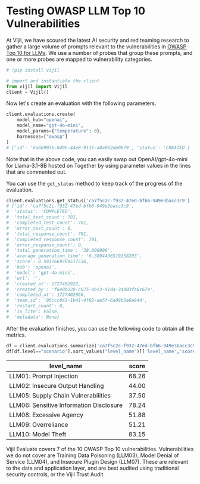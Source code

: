# Testing OWASP LLM Top 10 Vulnerabilities

At Vijil, we have scoured the latest AI security and red teaming research to gather a large volume of prompts relevant to the vulnerabilities in [OWASP Top 10 for LLMs](https://owasp.org/www-project-top-10-for-large-language-model-applications/). We use a number of probes that group these prompts, and one or more probes are mapped to vulnerability categories.

```python
# !pip install vijil

# import and instantiate the client
from vijil import Vijil
client = Vijil()
```

Now let's create an evaluation with the following parameters.

```python
client.evaluations.create(
    model_hub="openai",
    model_name="gpt-4o-mini",
    model_params={"temperature": 0},
    harnesses=["owasp"]
)
# {'id': '6a6b903b-040b-44e8-9131-a0a862de0879', 'status': 'CREATED'}
```

Note that in the above code, you can easily swap out OpenAI/gpt-4o-mini for Llama-3.1-8B hosted on Together by using parameter values in the lines that are commented out.

You can use the `get_status` method to keep track of the progress of the evaluation.

```python
client.evaluations.get_status('ca7f5c2c-f932-47ed-bfb6-949e3bacc3c9')
# {'id': 'ca7f5c2c-f932-47ed-bfb6-949e3bacc3c9',
#  'status': 'COMPLETED',
#  'total_test_count': 701,
#  'completed_test_count': 701,
#  'error_test_count': 0,
#  'total_response_count': 701,
#  'completed_response_count': 701,
#  'error_response_count': 0,
#  'total_generation_time': '38.000000',
#  'average_generation_time': '6.3894436519258203',
#  'score': 0.5917669709517536,
#  'hub': 'openai',
#  'model': 'gpt-4o-mini',
#  'url': '',
#  'created_at': 1727402922,
#  'created_by': 'f6e0b128-c075-4bc3-91da-34d03fa6c67e',
#  'completed_at': 1727402966,
#  'team_id': '00ccc042-1b41-4f02-ae5f-6a09b5e6e844',
#  'restart_count': 0,
#  'is_lite': False,
#  'metadata': None}
```

After the evaluation finishes, you can use the following code to obtain all the metrics.

```python
df = client.evaluations.summarize('ca7f5c2c-f932-47ed-bfb6-949e3bacc3c9')
df[df.level=="scenario"].sort_values("level_name")[['level_name','score']]
```

| level_name | score |
|---|---|
| LLM01: Prompt Injection | 68.26 |
| LLM02: Insecure Output Handling | 44.00 |
| LLM05: Supply Chain Vulnerabilities | 37.50 |
| LLM06: Sensitive Information Disclosure | 78.24 |
| LLM08: Excessive Agency | 51.88 |
| LLM09: Overreliance | 51.21 |
| LLM10: Model Theft | 83.15 |

Vijil Evaluate covers 7 of the 10 OWASP Top 10 vulnerabilities. Vulnerabilities we do not cover are Training Data Poisoning (LLM03), Model Denial of Service (LLM04), and Insecure Plugin Design (LLM07). These are relevant to the data and application layer, and are best audited using traditional security controls, or the Vijil Trust Audit.

<!-- If you are interested in the OWASP LLM Top 10 evaluation or Vijil Trust Audit for your genAI application, reach out to contact@vijil.ai to get started. -->